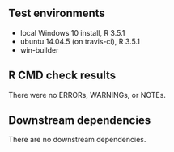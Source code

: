 ## Test environments
* local Windows 10 install, R 3.5.1
* ubuntu 14.04.5 (on travis-ci), R 3.5.1
* win-builder

## R CMD check results
There were no ERRORs, WARNINGs, or NOTEs.

## Downstream dependencies
There are no downstream dependencies.

